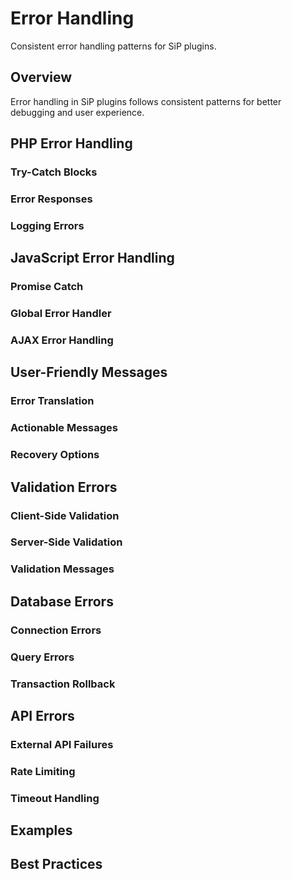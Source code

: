 # Error Handling

Consistent error handling patterns for SiP plugins.

## Overview

Error handling in SiP plugins follows consistent patterns for better debugging and user experience.

## PHP Error Handling

### Try-Catch Blocks
<!-- TODO: Write about exception handling -->

### Error Responses
<!-- TODO: Content about SiP_AJAX_Response::error() -->

### Logging Errors
<!-- TODO: Write about error logging -->

## JavaScript Error Handling

### Promise Catch
<!-- TODO: Write about promise error handling -->

### Global Error Handler
<!-- TODO: Write about window.onerror -->

### AJAX Error Handling
<!-- TODO: Write about AJAX error patterns -->

## User-Friendly Messages

### Error Translation
<!-- TODO: Write about translating technical errors -->

### Actionable Messages
<!-- TODO: Write about helpful error messages -->

### Recovery Options
<!-- TODO: Write about error recovery -->

## Validation Errors

### Client-Side Validation
<!-- TODO: Write about form validation -->

### Server-Side Validation
<!-- TODO: Write about data validation -->

### Validation Messages
<!-- TODO: Write about validation feedback -->

## Database Errors

### Connection Errors
<!-- TODO: Write about database connection handling -->

### Query Errors
<!-- TODO: Write about query error handling -->

### Transaction Rollback
<!-- TODO: Write about transaction handling -->

## API Errors

### External API Failures
<!-- TODO: Write about API error handling -->

### Rate Limiting
<!-- TODO: Write about rate limit handling -->

### Timeout Handling
<!-- TODO: Write about timeout errors -->

## Examples

<!-- TODO: Real error handling examples -->

## Best Practices

<!-- TODO: Write best practices -->